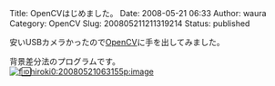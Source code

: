 Title: OpenCVはじめました。
Date: 2008-05-21 06:33
Author: waura
Category: OpenCV
Slug: 200805211211319214
Status: published

安いUSBカメラかったので[OpenCV](http://d.hatena.ne.jp/keyword/OpenCV)に手を出してみました。

背景差分法のプログラムです。  
[![f:id:hiroki0:20080521063155p:image](http://cdn-ak.f.st-hatena.com/images/fotolife/h/hiroki0/20080521/20080521063155.png "f:id:hiroki0:20080521063155p:image")](http://f.hatena.ne.jp/hiroki0/20080521063155)
